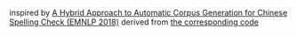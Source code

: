 inspired by [A Hybrid Approach to Automatic Corpus Generation for Chinese Spelling Check (EMNLP 2018)](https://aclanthology.org/D18-1273/)
derived from [the corresponding code](https://github.com/wdimmy/Automatic-Corpus-Generation)
